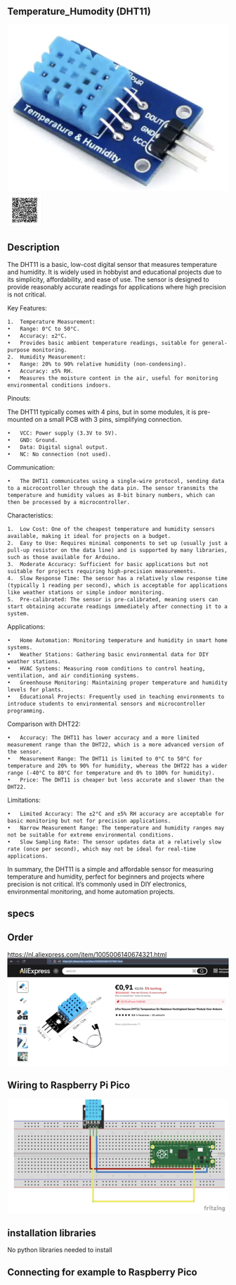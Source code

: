 ## Temperature_Humodity (DHT11)

<img src="DHT11_Photo.jpg" alt="Photo of the component">
<img src="DHT11_QR_code.jpg" alt="QR code to this page" width="80" height="80">

## Description
The DHT11 is a basic, low-cost digital sensor that measures temperature and humidity. It is widely used in hobbyist and educational projects due to its simplicity, affordability, and ease of use. The sensor is designed to provide reasonably accurate readings for applications where high precision is not critical.

Key Features:

	1.	Temperature Measurement:
	•	Range: 0°C to 50°C.
	•	Accuracy: ±2°C.
	•	Provides basic ambient temperature readings, suitable for general-purpose monitoring.
	2.	Humidity Measurement:
	•	Range: 20% to 90% relative humidity (non-condensing).
	•	Accuracy: ±5% RH.
	•	Measures the moisture content in the air, useful for monitoring environmental conditions indoors.

Pinouts:

The DHT11 typically comes with 4 pins, but in some modules, it is pre-mounted on a small PCB with 3 pins, simplifying connection.

	•	VCC: Power supply (3.3V to 5V).
	•	GND: Ground.
	•	Data: Digital signal output.
	•	NC: No connection (not used).

Communication:

	•	The DHT11 communicates using a single-wire protocol, sending data to a microcontroller through the data pin. The sensor transmits the temperature and humidity values as 8-bit binary numbers, which can then be processed by a microcontroller.

Characteristics:

	1.	Low Cost: One of the cheapest temperature and humidity sensors available, making it ideal for projects on a budget.
	2.	Easy to Use: Requires minimal components to set up (usually just a pull-up resistor on the data line) and is supported by many libraries, such as those available for Arduino.
	3.	Moderate Accuracy: Sufficient for basic applications but not suitable for projects requiring high-precision measurements.
	4.	Slow Response Time: The sensor has a relatively slow response time (typically 1 reading per second), which is acceptable for applications like weather stations or simple indoor monitoring.
	5.	Pre-calibrated: The sensor is pre-calibrated, meaning users can start obtaining accurate readings immediately after connecting it to a system.

Applications:

	•	Home Automation: Monitoring temperature and humidity in smart home systems.
	•	Weather Stations: Gathering basic environmental data for DIY weather stations.
	•	HVAC Systems: Measuring room conditions to control heating, ventilation, and air conditioning systems.
	•	Greenhouse Monitoring: Maintaining proper temperature and humidity levels for plants.
	•	Educational Projects: Frequently used in teaching environments to introduce students to environmental sensors and microcontroller programming.

Comparison with DHT22:

	•	Accuracy: The DHT11 has lower accuracy and a more limited measurement range than the DHT22, which is a more advanced version of the sensor.
	•	Measurement Range: The DHT11 is limited to 0°C to 50°C for temperature and 20% to 90% for humidity, whereas the DHT22 has a wider range (-40°C to 80°C for temperature and 0% to 100% for humidity).
	•	Price: The DHT11 is cheaper but less accurate and slower than the DHT22.

Limitations:

	•	Limited Accuracy: The ±2°C and ±5% RH accuracy are acceptable for basic monitoring but not for precision applications.
	•	Narrow Measurement Range: The temperature and humidity ranges may not be suitable for extreme environmental conditions.
	•	Slow Sampling Rate: The sensor updates data at a relatively slow rate (once per second), which may not be ideal for real-time applications.

In summary, the DHT11 is a simple and affordable sensor for measuring temperature and humidity, perfect for beginners and projects where precision is not critical. It’s commonly used in DIY electronics, environmental monitoring, and home automation projects.



## specs


## Order
<a href="https://nl.aliexpress.com/item/1005006140674321.html">https://nl.aliexpress.com/item/1005006140674321.html</a>
<img src="DHT11_Order.jpg" alt="Photo of the Order">

## Wiring to Raspberry Pi Pico

<img src="DHT11_Wiring.jpg" alt="Wiring" >

## installation libraries

No python libraries needed to install

## Connecting for example to Raspberry Pico



